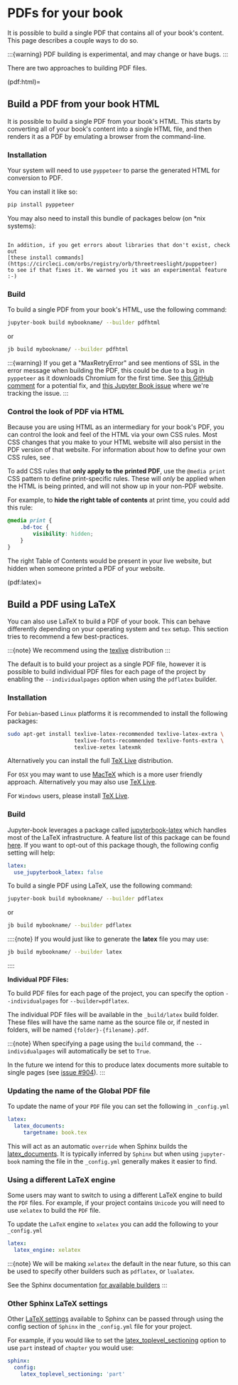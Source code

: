 # PDFs for your book

It is possible to build a single PDF that contains all of your book's content. This
page describes a couple ways to do so.

:::{warning}
PDF building is experimental, and may change or have bugs.
:::

There are two approaches to building PDF files.

(pdf:html)=
## Build a PDF from your book HTML

It is possible to build a single PDF from your book's HTML. This starts by
converting all of your book's content into a single HTML file, and then renders
it as a PDF by emulating a browser from the command-line.

### Installation

Your system will need to use `pyppeteer` to parse the generated HTML for
conversion to PDF.

You can install it like so:

```bash
pip install pyppeteer
```

You may also need to install this bundle of packages below (on *nix systems):

```{literalinclude} ../../.github/workflows/pyppeteer_reqs.txt
```

```{margin}
In addition, if you get errors about libraries that don't exist, check out
[these install commands](https://circleci.com/orbs/registry/orb/threetreeslight/puppeteer)
to see if that fixes it. We warned you it was an experimental feature :-)
```

### Build

To build a single PDF from your book's HTML, use the following command:

```bash
jupyter-book build mybookname/ --builder pdfhtml
```

or

```bash
jb build mybookname/ --builder pdfhtml
```

:::{warning}
If you get a "MaxRetryError" and see mentions of SSL in the error message when building the PDF,
this could be due to a bug in `pyppeteer` as it downloads Chromium for the first time.
See [this GitHub comment](https://github.com/miyakogi/pyppeteer/issues/258#issuecomment-563075764)
for a potential fix, and [this Jupyter Book issue](https://github.com/executablebooks/jupyter-book/issues/593)
where we're tracking the issue.
:::

### Control the look of PDF via HTML

Because you are using HTML as an intermediary for your book's PDF, you can control the look and feel of the HTML via your own CSS rules. Most CSS changes that you make to your HTML website will also persist in the PDF version of that website. For information about how to define your own CSS rules, see [](custom-assets).

To add CSS rules that **only apply to the printed PDF**, use the `@media print` CSS pattern to define print-specific rules. These will *only* be applied when the HTML is being printed, and will not show up in your non-PDF website.

For example, to **hide the right table of contents** at print time, you could add this rule:

```scss
@media print {
    .bd-toc {
        visibility: hidden;
    }
}
```

The right Table of Contents would be present in your live website, but hidden when someone printed a PDF of your website.

(pdf:latex)=
## Build a PDF using LaTeX

You can also use LaTeX to build a PDF of your book.
This can behave differently depending on your operating system and `tex` setup.
This section tries to recommend a few best-practices.

:::{note}
We recommend using the [texlive](https://www.tug.org/texlive/) distribution
:::

The default is to build your project as a single PDF file, however it is possible to build
individual PDF files for each page of the project by enabling the `--individualpages` option
when using the `pdflatex` builder.

### Installation

For `Debian`-based `Linux` platforms it is recommended to install the following packages:

```bash
sudo apt-get install texlive-latex-recommended texlive-latex-extra \
                     texlive-fonts-recommended texlive-fonts-extra \
                     texlive-xetex latexmk
```

Alternatively you can install the full [TeX Live](https://www.tug.org/texlive/quickinstall.html) distribution.

For `OSX` you may want to use [MacTeX](http://www.tug.org/mactex/) which is a more
user friendly approach. Alternatively you may also use [TeX Live](https://www.tug.org/texlive/quickinstall.html).

For `Windows` users, please install [TeX Live](https://www.tug.org/texlive/windows.html).

### Build

Jupyter-book leverages a package called [jupyterbook-latex](https://github.com/executablebooks/jupyterbook-latex)
which handles most of the LaTeX infrastructure. A feature list of this package can be found
[here](https://github.com/executablebooks/jupyterbook-latex/blob/master/docs/intro.md#feature-list).
If you want to opt-out of this package though, the following config setting will help:

```yaml
latex:
  use_jupyterbook_latex: false
```

To build a single PDF using LaTeX, use the following command:

```bash
jupyter-book build mybookname/ --builder pdflatex
```

or

```bash
jb build mybookname/ --builder pdflatex
```

::::{note}
If you would just like to generate the **latex** file you may use:

```bash
jb build mybookname/ --builder latex
```

::::

**Individual PDF Files:**

To build PDF files for each page of the project,
you can specify the option `--individualpages` for `--builder=pdflatex`.

The individual PDF files will be available in the `_build/latex` build folder.
These files will have the same name as the source file or, if nested in folders, will be named `{folder}-{filename}.pdf`.

:::{note}
When specifying a page using the `build` command,
the `--individualpages` will automatically be set to `True`.

In the future we intend for this to produce latex documents more suitable to single pages
(see [issue #904](https://github.com/executablebooks/jupyter-book/issues/904)).
:::

### Updating the name of the Global PDF file

To update the name of your `PDF` file you can set the following in `_config.yml`

```yaml
latex:
  latex_documents:
     targetname: book.tex
```

This will act as an automatic `override` when Sphinx builds the
[latex_documents](https://www.sphinx-doc.org/en/master/usage/configuration.html#confval-latex_documents). It is typically inferred by `Sphinx` but when
using `jupyter-book` naming the file in the `_config.yml` generally makes it
easier to find.

### Using a different LaTeX engine

Some users may want to switch to using a different LaTeX engine to build the
`PDF` files. For example, if your project contains `Unicode` you will need to
use `xelatex` to build the `PDF` file.

To update the `LaTeX` engine to `xelatex` you can add the following to your `_config.yml`

```yaml
latex:
  latex_engine: xelatex
```

:::{note}
We will be making `xelatex` the default in the near future, so this can be used to
specify other builders such as `pdflatex`, or `lualatex`.

See the Sphinx documentation [for available builders](https://www.sphinx-doc.org/en/master/usage/configuration.html#confval-latex_engine)
:::

### Other Sphinx LaTeX settings

Other [LaTeX settings](https://www.sphinx-doc.org/en/master/usage/configuration.html#confval-latex_engine) available to Sphinx can be passed through using the config section
of `Sphinx` in the `_config.yml` file for your project.

For example, if you would like to set the [latex_toplevel_sectioning](https://www.sphinx-doc.org/en/master/usage/configuration.html#confval-latex_toplevel_sectioning) option to use `part` instead of `chapter` you would use:

```yaml
sphinx:
  config:
    latex_toplevel_sectioning: 'part'
```

